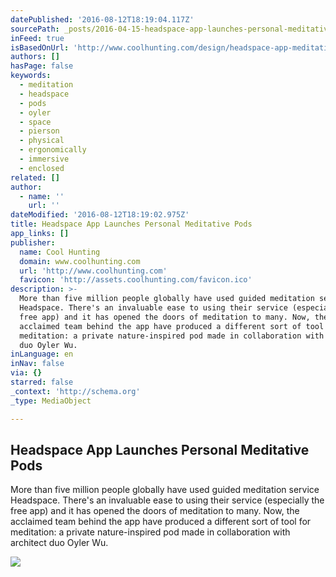 ```yaml
---
datePublished: '2016-08-12T18:19:04.117Z'
sourcePath: _posts/2016-04-15-headspace-app-launches-personal-meditative-pods.md
inFeed: true
isBasedOnUrl: 'http://www.coolhunting.com/design/headspace-app-meditative-pods'
authors: []
hasPage: false
keywords:
  - meditation
  - headspace
  - pods
  - oyler
  - space
  - pierson
  - physical
  - ergonomically
  - immersive
  - enclosed
related: []
author:
  - name: ''
    url: ''
dateModified: '2016-08-12T18:19:02.975Z'
title: Headspace App Launches Personal Meditative Pods
app_links: []
publisher:
  name: Cool Hunting
  domain: www.coolhunting.com
  url: 'http://www.coolhunting.com'
  favicon: 'http://assets.coolhunting.com/favicon.ico'
description: >-
  More than five million people globally have used guided meditation service
  Headspace. There's an invaluable ease to using their service (especially the
  free app) and it has opened the doors of meditation to many. Now, the
  acclaimed team behind the app have produced a different sort of tool for
  meditation: a private nature-inspired pod made in collaboration with architect
  duo Oyler Wu.
inLanguage: en
inNav: false
via: {}
starred: false
_context: 'http://schema.org'
_type: MediaObject

---
```

<article style=""><h1>Headspace App Launches Personal Meditative Pods</h1><p>More than five million people globally have used guided meditation service Headspace. There's an invaluable ease to using their service (especially the free app) and it has opened the doors of meditation to many. Now, the acclaimed team behind the app have produced a different sort of tool for meditation: a private nature-inspired pod made in collaboration with architect duo Oyler Wu.</p><img src="https://s3-us-west-2.amazonaws.com/the-grid-img/p/927bca4645a568f9dcff2797a11230b708036a35.jpg" /></article>